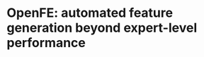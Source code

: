 OpenFE: automated feature generation beyond expert-level performance
==================================